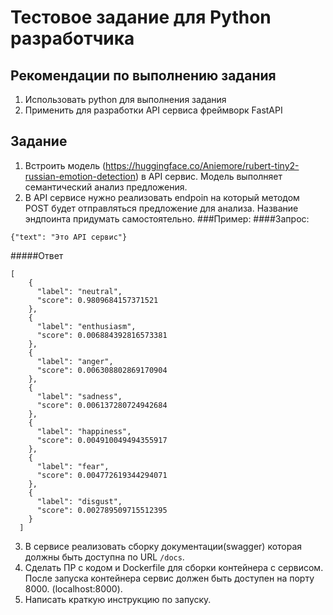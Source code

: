 # Тестовое задание для Python разработчика
## Рекомендации по выполнению задания
1. Использовать python для выполнения задания
2. Применить для разработки API сервиса фреймворк FastAPI

## Задание
1. Встроить модель (https://huggingface.co/Aniemore/rubert-tiny2-russian-emotion-detection) в API сервис. Модель выполняет семантический анализ предложения.
2. В API сервисе нужно реализовать endpoin на который методом POST будет отправляться предложение для анализа. Название эндпоинта придумать самостоятельно.
 ###Пример:
 ####Запрос:
````
{"text": "Это API сервис"}
````
 #####Ответ 
````
[
    {
      "label": "neutral",
      "score": 0.9809684157371521
    },
    {
      "label": "enthusiasm",
      "score": 0.006884392816573381
    },
    {
      "label": "anger",
      "score": 0.006308802869170904
    },
    {
      "label": "sadness",
      "score": 0.006137280724942684
    },
    {
      "label": "happiness",
      "score": 0.004910049494355917
    },
    {
      "label": "fear",
      "score": 0.004772619344294071
    },
    {
      "label": "disgust",
      "score": 0.002789509715512395
    }
  ]
  ````
3. В сервисе реализовать сборку документации(swagger) которая должны быть доступна по URL `/docs`. 
4. Сделать ПР с кодом и Dockerfile для сборки контейнера с сервисом. После запуска контейнера сервис должен быть доступен на порту 8000. (localhost:8000).
5. Написать краткую инструкцию по запуску.
